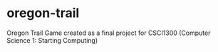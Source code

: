 # oregon-trail
Oregon Trail Game created as a final project for CSCI1300 (Computer Science 1: Starting Computing)
